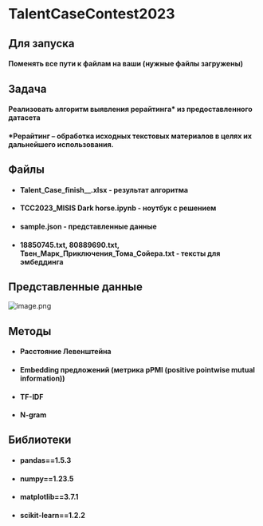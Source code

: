 # **TalentCaseContest2023**

## **Для запуска**
#### Поменять все пути к файлам на ваши (нужные файлы загружены)

## **Задача**
#### Реализовать алгоритм выявления рерайтинга* из предоставленного датасета
#### *Рерайтинг – обработка исходных текстовых материалов в целях их дальнейшего использования.

## **Файлы**
* #### Talent_Case_finish__.xlsx - результат алгоритма
* #### ТСС2023_MISIS Dark horse.ipynb - ноутбук с решением
* #### sample.json - представленные данные
* #### 18850745.txt, 80889690.txt, Твен_Марк_Приключения_Тома_Сойера.txt - тексты для эмбеддинга

## **Представленные данные**
![image.png](https://i.postimg.cc/wTfVKmTb/image.png)

## **Методы**
* #### Расстояние Левенштейна
* #### Embedding предложений (метрика pPMI (positive pointwise mutual information))
* #### TF-IDF
* #### N-gram

## **Библиотеки**
* #### pandas==1.5.3
* #### numpy==1.23.5
* #### matplotlib==3.7.1
* #### scikit-learn==1.2.2
